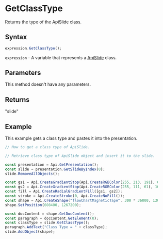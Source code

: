 # GetClassType

Returns the type of the ApiSlide class.

## Syntax

```javascript
expression.GetClassType();
```

`expression` - A variable that represents a [ApiSlide](../ApiSlide.md) class.

## Parameters

This method doesn't have any parameters.

## Returns

"slide"

## Example

This example gets a class type and pastes it into the presentation.

```javascript editor-pptx
// How to get a class type of ApiSlide.

// Retrieve class type of ApiSlide object and insert it to the slide.

const presentation = Api.GetPresentation();
const slide = presentation.GetSlideByIndex(0);
slide.RemoveAllObjects();

const gs1 = Api.CreateGradientStop(Api.CreateRGBColor(255, 213, 191), 0);
const gs2 = Api.CreateGradientStop(Api.CreateRGBColor(255, 111, 61), 100000);
const fill = Api.CreateRadialGradientFill([gs1, gs2]);
const stroke = Api.CreateStroke(0, Api.CreateNoFill());
const shape = Api.CreateShape("flowChartMagneticTape", 300 * 36000, 130 * 36000, fill, stroke);
shape.SetPosition(608400, 1267200);

const docContent = shape.GetDocContent();
const paragraph = docContent.GetElement(0);
const classType = slide.GetClassType();
paragraph.AddText("Class Type = " + classType);
slide.AddObject(shape);

```
